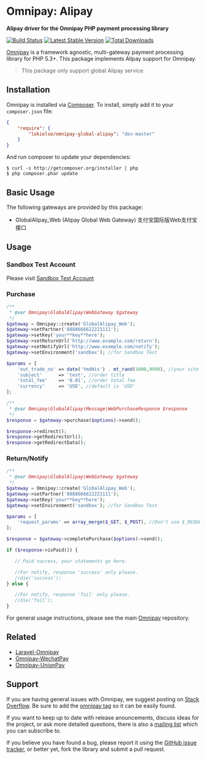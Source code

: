 # Omnipay: Alipay

**Alipay driver for the Omnipay PHP payment processing library**

[![Build Status](https://travis-ci.org/lokielse/omnipay-global-alipay.png?branch=master)](https://travis-ci.org/lokielse/omnipay-global-alipay)
[![Latest Stable Version](https://poser.pugx.org/lokielse/omnipay-global-alipay/version.png)](https://packagist.org/packages/lokielse/omnipay-global-alipay)
[![Total Downloads](https://poser.pugx.org/lokielse/omnipay-global-alipay/d/total.png)](https://packagist.org/packages/lokielse/omnipay-global-alipay)

[Omnipay](https://github.com/omnipay/omnipay) is a framework agnostic, multi-gateway payment
processing library for PHP 5.3+. This package implements Alipay support for Omnipay.

> This package only support global Alipay service

## Installation

Omnipay is installed via [Composer](http://getcomposer.org/). To install, simply add it to your `composer.json` file:

```json
{
    "require": {
        "lokielse/omnipay-global-alipay": "dev-master"
    }
}
```

And run composer to update your dependencies:

    $ curl -s http://getcomposer.org/installer | php
    $ php composer.phar update

## Basic Usage

The following gateways are provided by this package:


* GlobalAlipay_Web (Alipay Global Web Gateway) 支付宝国际版Web支付宝接口

## Usage

### Sandbox Test Account

Please visit [Sandbox Test Account](SANDBOX.md)

### Purchase
```php
/**
 * @var Omnipay\GlobalAlipay\WebGateway $gateway
 */
$gateway = Omnipay::create('GlobalAlipay_Web');
$gateway->setPartner('8888666622221111');
$gateway->setKey('your**key**here');
$gateway->setReturnUrl('http://www.example.com/return');
$gateway->setNotifyUrl('http://www.example.com/notify');
$gateway->setEnvironment('sandbox'); //for Sandbox Test

$params = [
    'out_trade_no' => date('YmdHis') . mt_rand(1000,9999), //your site trade no, unique
    'subject'      => 'test', //order title
    'total_fee'    => '0.01', //order total fee
    'currency'     => 'USD', //default is 'USD'
];

/**
 * @var Omnipay\GlobalAlipay\Message\WebPurchaseResponse $response
 */
$response = $gateway->purchase($options)->send();

$response->redirect();
$response->getRedirectUrl();
$response->getRedirectData();

```

### Return/Notify
```php
/**
 * @var Omnipay\GlobalAlipay\WebGateway $gateway
 */
$gateway = Omnipay::create('GlobalAlipay_Web');
$gateway->setPartner('8888666622221111');
$gateway->setKey('your**key**here');
$gateway->setEnvironment('sandbox'); //for Sandbox Test

$params = [
    'request_params' => array_merge($_GET, $_POST), //Don't use $_REQUEST for may contain $_COOKIE
];

$response = $gateway->completePurchase($options)->send();

if ($response->isPaid()) {

   // Paid success, your statements go here.

   //For notify, response 'success' only please.
   //die('success');
} else {

   //For notify, response 'fail' only please.
   //die('fail');
}
```


For general usage instructions, please see the main [Omnipay](https://github.com/omnipay/omnipay)
repository.

## Related

- [Laravel-Omnipay](https://github.com/ignited/laravel-omnipay)
- [Omnipay-WechatPay](https://github.com/lokielse/omnipay-wechatpay)
- [Omnipay-UnionPay](https://github.com/lokielse/omnipay-unionpay)

## Support

If you are having general issues with Omnipay, we suggest posting on
[Stack Overflow](http://stackoverflow.com/). Be sure to add the
[omnipay tag](http://stackoverflow.com/questions/tagged/omnipay) so it can be easily found.

If you want to keep up to date with release anouncements, discuss ideas for the project,
or ask more detailed questions, there is also a [mailing list](https://groups.google.com/forum/#!forum/omnipay) which
you can subscribe to.

If you believe you have found a bug, please report it using the [GitHub issue tracker](https://github.com/lokielse/omnipay-global-alipay/issues),
or better yet, fork the library and submit a pull request.

